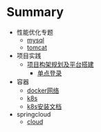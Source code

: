 # Summary

* 性能优化专题
    * [mysql](性能优化/mysql.md)
    * [tomcat](性能优化/tomcat.pdf)
* 项目实践
  * [项目构架规划及平台搭建](项目实践/project.md)
    - [单点登录](项目实践/singleton.md)
* 容器
  * [docker网络](docker/docker.md)
  * [k8s](docker/k8s.md)
  * [k8s安装文档](docker/Kubernetes集群安装文档.md)
* springcloud
  * [cloud](微服务/weifuwu.md)

